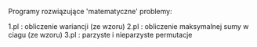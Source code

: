 Programy rozwiązujące 'matematyczne' problemy:

1.pl : obliczenie wariancji (ze wzoru)
2.pl : obliczenie maksymalnej sumy w ciagu (ze wzoru)
3.pl : parzyste i nieparzyste permutacje
